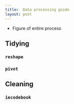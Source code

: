 ```yaml
---
title:  Data processing guide
layout: post
---
```


- Figure of entire process

## Tidying

### `reshape`
### `pivot`

## Cleaning

### `iecodebook`
